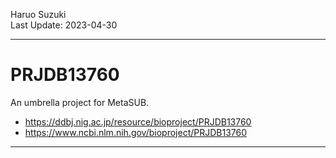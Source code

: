 Haruo Suzuki  
Last Update: 2023-04-30

----------
# PRJDB13760

An umbrella project for MetaSUB.
- https://ddbj.nig.ac.jp/resource/bioproject/PRJDB13760
- https://www.ncbi.nlm.nih.gov/bioproject/PRJDB13760

----------


